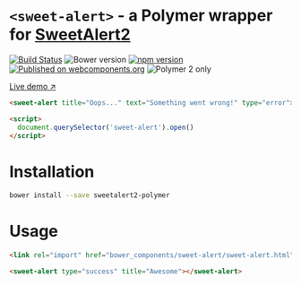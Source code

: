 # `<sweet-alert>` - a Polymer wrapper for [SweetAlert2](https://github.com/limonte/sweetalert2)

[![Build Status](https://travis-ci.org/limonte/sweetalert2-polymer.svg?branch=master)](https://travis-ci.org/limonte/sweetalert2-polymer)
![Bower version](https://badge.fury.io/bo/sweetalert2-polymer.svg)
[![npm version](https://badge.fury.io/js/sweetalert2-polymer.svg)](https://www.npmjs.com/package/sweetalert2-polymer)
[![Published on webcomponents.org](https://img.shields.io/badge/webcomponents.org-published-blue.svg)](https://www.webcomponents.org/element/limonte/sweetalert2-polymer)
![Polymer 2 only](https://img.shields.io/badge/Polymer%202-only-blue.svg)

[Live demo ↗](https://limonte.github.io/sweetalert2-polymer/components/sweet-alert/#/elements/sweet-alert/demos/demo/index.html)

<!--
```
<custom-element-demo height="450">
  <template>
    <link rel="import" href="sweet-alert.html">
    <next-code-block></next-code-block>
  </template>
</custom-element-demo>
```
-->
```html
<sweet-alert title="Oops..." text="Something went wrong!" type="error"></sweet-alert>

<script>
  document.querySelector('sweet-alert').open()
</script>
```

# Installation

```bash
bower install --save sweetalert2-polymer
```

# Usage

```html
<link rel="import" href="bower_components/sweet-alert/sweet-alert.html">

<sweet-alert type="success" title="Awesome"></sweet-alert>
```
